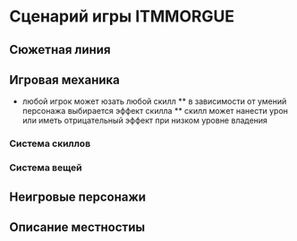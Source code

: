 # Сценарий игры ITMMORGUE

## Сюжетная линия 

## Игровая механика

* любой игрок может юзать любой скилл
** в зависимости от умений персонажа выбирается эффект скилла
** скилл может нанести урон или иметь отрицательный эффект при низком уровне владения

### Система скиллов

### Система вещей

## Неигровые персонажи

## Описание местностиы
